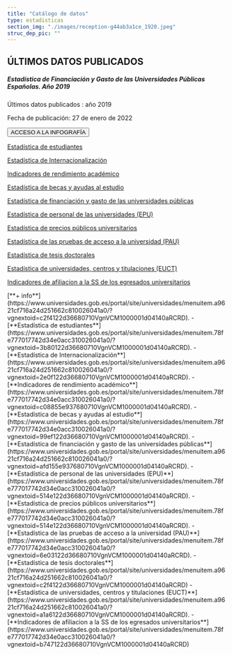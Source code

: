 ```yaml
---
title: "Catálogo de datos"
type: estadisticas
section_img: "./images/reception-g44ab3a1ce_1920.jpeg"
struc_dep_pic: ""
---
```

## ÚLTIMOS DATOS PUBLICADOS
<div class="row">
					<div class="col-lg-4 info_prev_card">
                        <div class="card">
                            <div class="card-body">
                                <h5 class="card-title">Estadística de Financiación y Gasto de las Universidades Públicas Españolas. Año 2019</h5>
                                <div class="content">
                                    <div class="text">
                                        <p class="text">Últimos datos publicados : año 2019</p>
                                        <p class="text">Fecha de publicación: 27 de enero de 2022</p>
                                    </div>                                
                                </div>
                                <div class="col-12 box_buttons">
                                    <button type="button" class="btn btn_outline_blue">
                                        ACCESO A LA INFOGRAFÍA 
                                        <i class="icon far fa-images"></i>
                                        <i class="hover_icon fas fa-globe-europe"></i>
                                    </button>
                                </div>
                            </div>
                        </div>
                    </div>
                    <div class="col-lg-10 card_img card_img_ip">
                        <div class="card_content_img">
                            <div class="img img-fluid" style="background: url('{{<siteurl>}}/images/InfografiaEEU.png');"></div>
                        </div>
                    </div>
</div>
<section>
        <article id="section_box_cards_blue">
            <div class="container">
                <div class="row">
                    <div class="col-md-5 col-lg-4 col-xl-3">
                        <a href="https://www.universidades.gob.es/portal/site/universidades/menuitem.78fe777017742d34e0acc310026041a0/?vgnextoid=3b80122d36680710VgnVCM1000001d04140aRCRD" class="card card-img card-icon">
                            <div class="box_icon">
                                <div class="img" style="background-image: url('{{<siteurl>}}/images/estadisticas/istockphoto-864602884-170667a.jpg');"></div>
                            </div>
                            <div class="card-body">
                                <p class="card-text card-text-blue">Estadística de estudiantes</p>
                            </div>
                        </a>
                    </div>
                    <div class="col-md-5 col-lg-4 col-xl-3">
                        <a href="#" class="card card-img card-icon">
                            <div class="box_icon">
                                <div class="img" style="background-image: url('{{<siteurl>}}/images/estadisticas/istockphoto-1129638600-170667a.jpg');"></div>
                            </div>
                            <div class="card-body">
                                <p class="card-text card-text-blue">Estadística de Internacionalización</p>
                            </div>
                        </a>
                    </div>
                    <div class="col-md-5 col-lg-4 col-xl-3">
                        <a href="#" class="card card-img card-icon">
                            <div class="box_icon">
                                <div class="img" style="background-image: url('{{<siteurl>}}/images/estadisticas/istockphoto-1145882183-612x612.jpg');"></div>
                            </div>
                            <div class="card-body">
                                <p class="card-text card-text-blue">Indicadores de rendimiento académico</p>
                            </div>
                        </a>
                    </div>
                    <div class="col-md-5 col-lg-4 col-xl-3">
                        <a href="#" class="card card-img card-icon">
                            <div class="box_icon">
                                <div class="img" style="background-image: url('{{<siteurl>}}/images/estadisticas/istockphoto-1150233756-170667a.jpg');"></div>
                            </div>
                            <div class="card-body">
                                <p class="card-text card-text-blue">Estadística de becas y ayudas al estudio</p>
                            </div>
                        </a>
                    </div>
					<div class="col-md-5 col-lg-4 col-xl-3">
                        <a href="#" class="card card-img card-icon">
                            <div class="box_icon">
                                <div class="img" style="background-image: url('{{<siteurl>}}/images/estadisticas/istockphoto-1156240802-612x612.jpg');"></div>
                            </div>
                            <div class="card-body">
                                <p class="card-text card-text-blue">Estadística de financiación y gasto de las universidades públicas
</p>
                            </div>
                        </a>
                    </div>
					<div class="col-md-5 col-lg-4 col-xl-3">
                        <a href="#" class="card card-img card-icon">
                            <div class="box_icon">
                                <div class="img" style="background-image: url('{{<siteurl>}}/images/estadisticas/istockphoto-1159047794-612x612.jpg');"></div>
                            </div>
                            <div class="card-body">
                                <p class="card-text card-text-blue">Estadística de personal de las universidades (EPU)</p>
                            </div>
                        </a>
                    </div>
					<div class="col-md-5 col-lg-4 col-xl-3">
                        <a href="#" class="card card-img card-icon">
                            <div class="box_icon">
                                <div class="img" style="background-image: url('{{<siteurl>}}/images/estadisticas/istockphoto-1209646619-170667a.jpg');"></div>
                            </div>
                            <div class="card-body">
                                <p class="card-text card-text-blue">Estadística de precios públicos universitarios
</p>
                            </div>
                        </a>
                    </div>
					<div class="col-md-5 col-lg-4 col-xl-3">
                        <a href="#" class="card card-img card-icon">
                            <div class="box_icon">
                                <div class="img" style="background-image: url('{{<siteurl>}}/images/estadisticas/istockphoto-1221293664-612x612.jpg');"></div>
                            </div>
                            <div class="card-body">
                                <p class="card-text card-text-blue">Estadística de las pruebas de acceso a la universidad (PAU)</p>
                            </div>
                        </a>
                    </div>
					<div class="col-md-5 col-lg-4 col-xl-3">
                        <a href="#" class="card card-img card-icon">
                            <div class="box_icon">
                                <div class="img" style="background-image: url('{{<siteurl>}}/images/estadisticas/istockphoto-1266858252-612x612.jpg');"></div>
                            </div>
                            <div class="card-body">
                                <p class="card-text card-text-blue">Estadística de tesis doctorales</p>
                            </div>
                        </a>
                    </div>
					<div class="col-md-5 col-lg-4 col-xl-3">
                        <a href="#" class="card card-img card-icon">
                            <div class="box_icon">
                                <div class="img" style="background-image: url('{{<siteurl>}}/images/estadisticas/istockphoto-1271697775-170667a.jpg');"></div>
                            </div>
                            <div class="card-body">
                                <p class="card-text card-text-blue">Estadística de universidades, centros y titulaciones (EUCT)</p>
                            </div>
                        </a>
                    </div>
					<div class="col-md-5 col-lg-4 col-xl-3">
                        <a href="#" class="card card-img card-icon">
                            <div class="box_icon">
                                <div class="img" style="background-image: url('{{<siteurl>}}/images/estadisticas/istockphoto-1282110869-170667a.jpg');"></div>
                            </div>
                            <div class="card-body">
                                <p class="card-text card-text-blue">Indicadores de afiliacion a la SS de los egresados universitarios</p>
                            </div>
                        </a>
                    </div>
                </div>
            </div>
        </article>
    </section>
[**+ info**](https://www.universidades.gob.es/portal/site/universidades/menuitem.a9621cf716a24d251662c810026041a0/?vgnextoid=c2f4122d36680710VgnVCM1000001d04140aRCRD).
-[**Estadística de estudiantes**](https://www.universidades.gob.es/portal/site/universidades/menuitem.78fe777017742d34e0acc310026041a0/?vgnextoid=3b80122d36680710VgnVCM1000001d04140aRCRD).  
-[**Estadística de Internacionalización**](https://www.universidades.gob.es/portal/site/universidades/menuitem.a9621cf716a24d251662c810026041a0/?vgnextoid=2e0f122d36680710VgnVCM1000001d04140aRCRD).  
-[**Indicadores de rendimiento académico**](https://www.universidades.gob.es/portal/site/universidades/menuitem.78fe777017742d34e0acc310026041a0/?vgnextoid=c08855e937680710VgnVCM1000001d04140aRCRD).  
-[**Estadística de becas y ayudas al estudio**](https://www.universidades.gob.es/portal/site/universidades/menuitem.78fe777017742d34e0acc310026041a0/?vgnextoid=99ef122d36680710VgnVCM1000001d04140aRCRD).  
-[**Estadística de financiación y gasto de las universidades públicas**](https://www.universidades.gob.es/portal/site/universidades/menuitem.a9621cf716a24d251662c810026041a0/?vgnextoid=afd155e937680710VgnVCM1000001d04140aRCRD).  
-[**Estadística de personal de las universidades (EPU)**](https://www.universidades.gob.es/portal/site/universidades/menuitem.78fe777017742d34e0acc310026041a0/?vgnextoid=514e122d36680710VgnVCM1000001d04140aRCRD).  
-[**Estadística de precios públicos universitarios**](https://www.universidades.gob.es/portal/site/universidades/menuitem.78fe777017742d34e0acc310026041a0/?vgnextoid=514e122d36680710VgnVCM1000001d04140aRCRD).  
-[**Estadística de las pruebas de acceso a la universidad (PAU)**](https://www.universidades.gob.es/portal/site/universidades/menuitem.78fe777017742d34e0acc310026041a0/?vgnextoid=6e03122d36680710VgnVCM1000001d04140aRCRD). 
-[**Estadística de tesis doctorales**](https://www.universidades.gob.es/portal/site/universidades/menuitem.a9621cf716a24d251662c810026041a0/?vgnextoid=c2f4122d36680710VgnVCM1000001d04140aRCRD)
-[**Estadística de universidades, centros y titulaciones (EUCT)**](https://www.universidades.gob.es/portal/site/universidades/menuitem.a9621cf716a24d251662c810026041a0/?vgnextoid=a1a6122d36680710VgnVCM1000001d04140aRCRD).  
-[**Indicadores de afiliacion a la SS de los egresados universitarios**](https://www.universidades.gob.es/portal/site/universidades/menuitem.78fe777017742d34e0acc310026041a0/?vgnextoid=b747122d36680710VgnVCM1000001d04140aRCRD)